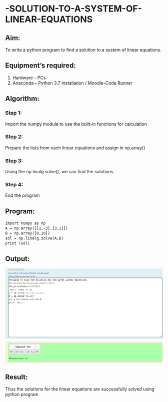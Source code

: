 # -SOLUTION-TO-A-SYSTEM-OF-LINEAR-EQUATIONS
## Aim:
To write a python program to find a solution to a system of linear equations.
## Equipment’s required:
1. 	Hardware – PCs
2. 	Anaconda – Python 3.7 Installation / Moodle-Code Runner
## Algorithm:
### Step 1: 
Import the numpy module to use the built-in functions for calculation
### Step 2: 
Prepare the lists from each linear equations and assign in np.array()
### Step 3: 
Using the np.linalg.solve(), we can find the solutions.
### Step 4: 
End the program
## Program:
```
import numpy as np
A = np.array([[1,-3],[3,1]])
B = np.array([0,10])
sol = np.linalg.solve(A,B)
print (sol)
```

## Output:
![output](./solutionforlinearequations.png/)
## Result: 
Thus the solutions for the linear equations are successfully solved using python program

